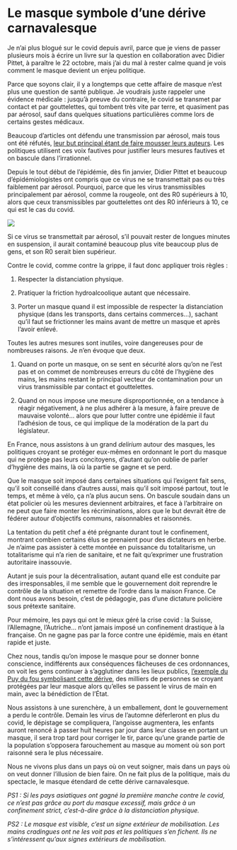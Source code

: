 # Le masque symbole d&#8217;une dérive carnavalesque

Je n’ai plus blogué sur le covid depuis avril, parce que je viens de passer plusieurs mois à écrire un livre sur la question en collaboration avec Didier Pittet, à paraître le 22 octobre, mais j’ai du mal à rester calme quand je vois comment le masque devient un enjeu politique.<span id="more-54858"></span>

Parce que soyons clair, il y a longtemps que cette affaire de masque n’est plus une question de santé publique. Je voudrais juste rappeler une évidence médicale : jusqu’à preuve du contraire, le covid se transmet par contact et par gouttelettes, qui tombent très vite par terre, et quasiment pas par aérosol, sauf dans quelques situations particulières comme lors de certains gestes médicaux.

Beaucoup d’articles ont défendu une transmission par aérosol, mais tous ont été réfutés, [leur but principal étant de faire mousser leurs auteurs](https://www.thelancet.com/journals/laninf/article/PIIS1473-3099(20)30558-2/fulltext). Les politiques utilisent ces voix fautives pour justifier leurs mesures fautives et on bascule dans l’irrationnel.

Depuis le tout début de l’épidémie, dès fin janvier, Didier Pittet et beaucoup d’épidémiologistes ont compris que ce virus ne se transmettait pas ou très faiblement par aérosol. Pourquoi, parce que les virus transmissibles principalement par aérosol, comme la rougeole, ont des R0 supérieurs à 10, alors que ceux transmissibles par gouttelettes ont des R0 inférieurs à 10, ce qui est le cas du covid.

![](https://tcrouzet.com/images_tc/2020/08/r0.png)

Si ce virus se transmettait par aérosol, s’il pouvait rester de longues minutes en suspension, il aurait contaminé beaucoup plus vite beaucoup plus de gens, et son R0 serait bien supérieur.

Contre le covid, comme contre la grippe, il faut donc appliquer trois règles :

1. Respecter la distanciation physique.

2. Pratiquer la friction hydroalcoolique autant que nécessaire.

3. Porter un masque quand il est impossible de respecter la distanciation physique (dans les transports, dans certains commerces…), sachant qu’il faut se frictionner les mains avant de mettre un masque et après l’avoir enlevé.

Toutes les autres mesures sont inutiles, voire dangereuses pour de nombreuses raisons. Je n’en évoque que deux.

1. Quand on porte un masque, on se sent en sécurité alors qu’on ne l’est pas et on commet de nombreuses erreurs du côté de l’hygiène des mains, les mains restant le principal vecteur de contamination pour un virus transmissible par contact et gouttelettes.

2. Quand on nous impose une mesure disproportionnée, on a tendance à réagir négativement, à ne plus adhérer à la mesure, à faire preuve de mauvaise volonté… alors que pour lutter contre une épidémie il faut l’adhésion de tous, ce qui implique de la modération de la part du législateur.

En France, nous assistons à un grand *delirium* autour des masques, les politiques croyant se protéger eux-mêmes en ordonnant le port du masque qui ne protège pas leurs concitoyens, d’autant qu’on oublie de parler d’hygiène des mains, là où la partie se gagne et se perd.

Que le masque soit imposé dans certaines situations qui l’exigent fait sens, qu’il soit conseillé dans d’autres aussi, mais qu’il soit imposé partout, tout le temps, et même à vélo, ça n’a plus aucun sens. On bascule soudain dans un état policier où les mesures deviennent arbitraires, et face à l’arbitraire on ne peut que faire monter les récriminations, alors que le but devrait être de fédérer autour d’objectifs communs, raisonnables et raisonnés.

La tentation du petit chef a été prégnante durant tout le confinement, montrant combien certains élus se prenaient pour des dictateurs en herbe. Je n’aime pas assister à cette montée en puissance du totalitarisme, un totalitarisme qui n’a rien de sanitaire, et ne fait qu’exprimer une frustration autoritaire inassouvie.

Autant je suis pour la décentralisation, autant quand elle est conduite par des irresponsables, il me semble que le gouvernement doit reprendre le contrôle de la situation et remettre de l’ordre dans la maison France. Ce dont nous avons besoin, c’est de pédagogie, pas d’une dictature policière sous prétexte sanitaire.

Pour mémoire, les pays qui ont le mieux géré la crise covid : la Suisse, l’Allemagne, l’Autriche… n’ont jamais imposé un confinement drastique à la française. On ne gagne pas par la force contre une épidémie, mais en étant rapide et juste.

Chez nous, tandis qu’on impose le masque pour se donner bonne conscience, indifférents aux conséquences fâcheuses de ces ordonnances, on voit les gens continuer à s’agglutiner dans les lieux publics, [l’exemple du Puy du fou symbolisant cette dérive](https://www.huffingtonpost.fr/entry/puy-du-fou-distanciation_fr_5f3f6eeac5b6763e5dc18f2c), des milliers de personnes se croyant protégées par leur masque alors qu’elles se passent le virus de main en main, avec la bénédiction de l’État.

Nous assistons à une surenchère, à un emballement, dont le gouvernement a perdu le contrôle. Demain les virus de l’automne déferleront en plus du covid, le dépistage se compliquera, l’angoisse augmentera, les enfants auront renoncé à passer huit heures par jour dans leur classe en portant un masque, il sera trop tard pour corriger le tir, parce qu’une grande partie de la population s’opposera farouchement au masque au moment où son port raisonné sera le plus nécessaire.

Nous ne vivons plus dans un pays où on veut soigner, mais dans un pays où on veut donner l’illusion de bien faire. On ne fait plus de la politique, mais du spectacle, le masque étendard de cette dérive carnavalesque.

*PS1 : Si les pays asiatiques ont gagné la première manche contre le covid, ce n’est pas grâce au port du masque excessif, mais grâce à un confinement strict, c’est-à-dire grâce à la distanciation physique.*

*PS2 : Le masque est visible, c’est un signe extérieur de mobilisation. Les mains cradingues ont ne les voit pas et les politiques s’en fichent. Ils ne s’intéressent qu’aux signes extérieurs de mobilisation.*